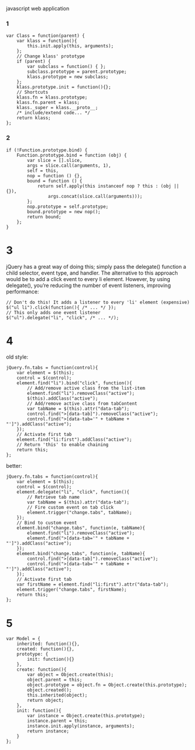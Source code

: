 javascript web application

### 1

    var Class = function(parent) {
        var klass = function(){
            this.init.apply(this, arguments);
        };
        // Change klass' prototype
        if (parent) {
            var subclass = function() { };
            subclass.prototype = parent.prototype;
            klass.prototype = new subclass;
        };
        klass.prototype.init = function(){};
        // Shortcuts
        klass.fn = klass.prototype;
        klass.fn.parent = klass;
        klass._super = klass.__proto__;
        /* include/extend code... */
        return klass;
    };

### 2

	if (!Function.prototype.bind) {
    	Function.prototype.bind = function (obj) {
        	var slice = [].slice,
        	args = slice.call(arguments, 1),
        	self = this,
        	nop = function () {},
        	bound = function () {
            	return self.apply(this instanceof nop ? this : (obj || {}),
                	args.concat(slice.call(arguments)));
        	};
        	nop.prototype = self.prototype;
        	bound.prototype = new nop();
        	return bound;
    	};
	}

# 3

jQuery has a great way of doing this; simply pass the delegate() function a child selector, event type, and handler. The alternative to this approach would be to add a 
click event to every li element. However, by using delegate(), you’re reducing the
number of event listeners, improving performance:

    // Don't do this! It adds a listener to every 'li' element (expensive)
    $("ul li").click(function(){ /* ... */ });
    // This only adds one event listener
    $("ul").delegate("li", "click", /* ... */);
    

# 4

old style:

    jQuery.fn.tabs = function(control){
        var element = $(this);
        control = $(control);
        element.find("li").bind("click", function(){
            // Add/remove active class from the list-item
            element.find("li").removeClass("active");
            $(this).addClass("active");
            // Add/remove active class from tabContent
            var tabName = $(this).attr("data-tab");
            control.find(">[data-tab]").removeClass("active");
            control.find(">[data-tab='" + tabName + "']").addClass("active");
        });
        // Activate first tab
        element.find("li:first").addClass("active");
        // Return 'this' to enable chaining
        return this;
    };

better:

    jQuery.fn.tabs = function(control){
        var element = $(this);
        control = $(control);
        element.delegate("li", "click", function(){
            // Retrieve tab name
            var tabName = $(this).attr("data-tab");
            // Fire custom event on tab click
            element.trigger("change.tabs", tabName);
        });
        // Bind to custom event
        element.bind("change.tabs", function(e, tabName){
            element.find("li").removeClass("active");
            element.find(">[data-tab='" + tabName + "']").addClass("active");
        });
        element.bind("change.tabs", function(e, tabName){
            control.find(">[data-tab]").removeClass("active");
            control.find(">[data-tab='" + tabName + "']").addClass("active");
        });
        // Activate first tab
        var firstName = element.find("li:first").attr("data-tab");
        element.trigger("change.tabs", firstName);
        return this;
    };


# 5

    var Model = {
        inherited: function(){},
        created: function(){},
        prototype: {
            init: function(){}
        },
        create: function(){
            var object = Object.create(this);
            object.parent = this;
            object.prototype = object.fn = Object.create(this.prototype);
            object.created();
            this.inherited(object);
            return object;
        },
        init: function(){
            var instance = Object.create(this.prototype);
            instance.parent = this;
            instance.init.apply(instance, arguments);
            return instance;
        }
    };
        
        

